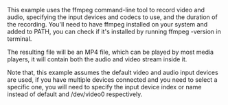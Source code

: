 This example uses the ffmpeg command-line tool to record video and audio, specifying the input devices and codecs to use, and the duration of the recording. You'll need to have ffmpeg installed on your system and added to PATH, you can check if it's installed by running ffmpeg -version in terminal.

The resulting file will be an MP4 file, which can be played by most media players, it will contain both the audio and video stream inside it.

Note that, this example assumes the default video and audio input devices are used, if you have multiple devices connected and you need to select a specific one, you will need to specify the input device index or name instead of default and /dev/video0 respectively.
